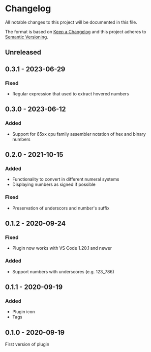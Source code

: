 # Changelog
All notable changes to this project will be documented in this file.

The format is based on [Keep a Changelog](https://keepachangelog.com/en/1.0.0/) and this project adheres to [Semantic Versioning](https://semver.org/spec/v2.0.0.html).

## Unreleased

## 0.3.1 - 2023-06-29
### Fixed
- Regular expression that used to extract hovered numbers

## 0.3.0 - 2023-06-12
### Added
- Support for 65xx cpu family assembler notation of hex and binary numbers

## 0.2.0 - 2021-10-15
### Added
- Functionality to convert in different numeral systems
- Displaying numbers as signed if possible

### Fixed
- Preservation of underscors and number's suffix

## 0.1.2 - 2020-09-24
### Fixed
- Plugin now works with VS Code 1.20.1 and newer

### Added
- Support numbers with underscores (e.g. 123_786)

## 0.1.1 - 2020-09-19
### Added
- Plugin icon
- Tags

## 0.1.0 - 2020-09-19
First version of plugin